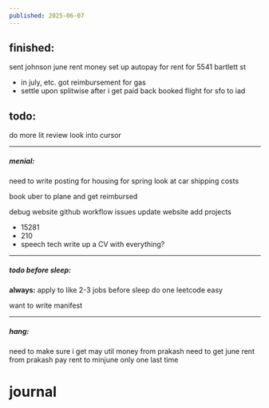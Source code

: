 ```yaml
---
published: 2025-06-07
---
```

## finished:

sent johnson june rent money
set up autopay for rent for 5541 bartlett st 
- in july, etc.
got reimbursement for gas
- settle upon splitwise after i get paid back
booked flight for sfo to iad

## todo:

do more lit review
look into cursor 

----

##### menial:
need to write posting for housing for spring
look at car shipping costs 

book uber to plane and get reimbursed

debug website github workflow issues
update website 
add projects
- 15281
- 210
- speech tech
write up a CV with everything?

----
##### todo before sleep:

**always:**
apply to like 2-3 jobs before sleep 
do one leetcode easy 

want to write manifest


----
##### hang:

need to make sure i get may util money from prakash
need to get june rent from prakash
pay rent to minjune only one last time

# journal

